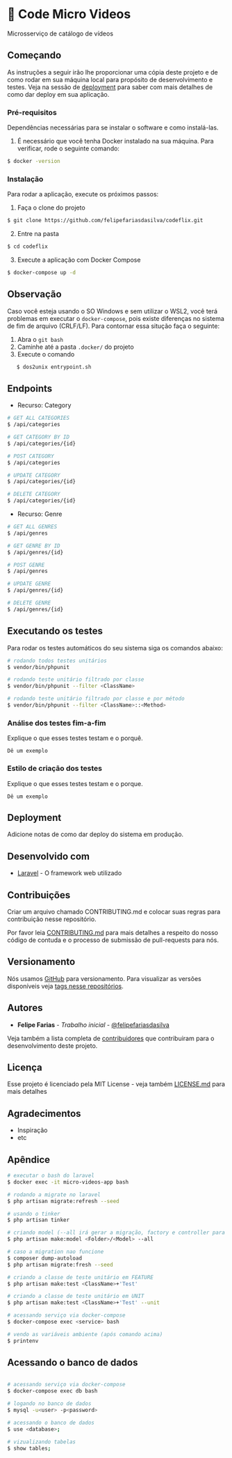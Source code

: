 # :movie_camera: Code Micro Videos

Microsserviço de catálogo de vídeos

## Começando

As instruções a seguir irão lhe proporcionar uma cópia deste projeto e de como rodar em sua máquina local para propósito de desenvolvimento e testes. Veja na sessão de [deployment](#Deployment) para saber com mais detalhes de como dar deploy em sua aplicação.

### Pré-requisitos

Dependências necessárias para se instalar o software e como instalá-las.

1. É necessário que você tenha Docker instalado na sua máquina. Para verificar, rode o seguinte comando:

```bash
$ docker -version
```

### Instalação

Para rodar a aplicação, execute os próximos passos:

1. Faça o clone do projeto

```bash
$ git clone https://github.com/felipefariasdasilva/codeflix.git
```

2. Entre na pasta

```bash
$ cd codeflix
```

3. Execute a aplicação com Docker Compose

```bash
$ docker-compose up -d
```

## Observação

Caso você esteja usando o SO Windows e sem utilizar o WSL2, você terá problemas em executar o `docker-compose`, pois existe diferenças no sistema de fim de arquivo (CRLF/LF).
Para contornar essa situção faça o seguinte:

1. Abra o `git bash`
2. Caminhe até a pasta `.docker/` do projeto
3. Execute o comando 
```bash
   $ dos2unix entrypoint.sh
```
## Endpoints

* Recurso: Category
```bash
# GET ALL CATEGORIES
$ /api/categories

# GET CATEGORY BY ID
$ /api/categories/{id}

# POST CATEGORY
$ /api/categories

# UPDATE CATEGORY
$ /api/categories/{id}

# DELETE CATEGORY
$ /api/categories/{id}

```

* Recurso: Genre
```bash
# GET ALL GENRES
$ /api/genres

# GET GENRE BY ID
$ /api/genres/{id}

# POST GENRE
$ /api/genres

# UPDATE GENRE
$ /api/genres/{id}

# DELETE GENRE
$ /api/genres/{id}

```

## Executando os testes

Para rodar os testes automáticos do seu sistema siga os comandos abaixo:

```bash
# rodando todos testes unitários
$ vendor/bin/phpunit

# rodando teste unitário filtrado por classe
$ vendor/bin/phpunit --filter <ClassName>

# rodando teste unitário filtrado por classe e por método
$ vendor/bin/phpunit --filter <ClassName>::<Method>
````


### Análise dos testes fim-a-fim

Explique o que esses testes testam e o porquê.

```
Dê um exemplo
```

### Estilo de criação dos testes

Explique o que esses testes testam e o porque.

```
Dê um exemplo
```

## Deployment

Adicione notas de como dar deploy do sistema em produção.

## Desenvolvido com
* [Laravel](https://laravel.com/) - O framework web utilizado

## Contribuições

Criar um arquivo chamado CONTRIBUTING.md e colocar suas regras para contribuição nesse repositório.

Por favor leia [CONTRIBUTING.md]() para mais detalhes a respeito do nosso código de contuda e o processo de submissão de pull-requests para nós.

## Versionamento

Nós usamos [GitHub](https://github.com/) para versionamento. Para visualizar as versões disponíveis veja [tags nesse repositórios](https://github.com/your/project/tags).

## Autores

* **Felipe Farias** - *Trabalho inicial* - [@felipefariasdasilva](https://github.com/felipefariasdasilva)

Veja também a lista completa de [contribuidores](https://github.com/your/project/contributors) que contribuiram para o desenvolvimento deste projeto.

## Licença

Esse projeto é licenciado pela MIT License - veja também [LICENSE.md](LICENSE.md) para mais detalhes

## Agradecimentos

* Inspiração
* etc

## Apêndice

```bash
# executar o bash do laravel
$ docker exec -it micro-videos-app bash
```

```bash
# rodando a migrate no laravel
$ php artisan migrate:refresh --seed
```

```bash
# usando o tinker
$ php artisan tinker
```

```bash
# criando model (--all irá gerar a migração, factory e controller para o model)
$ php artisan make:model <Folder>/<Model> --all
```

```bash
# caso a migration nao funcione
$ composer dump-autoload
$ php artisan migrate:fresh --seed
```

```bash
# criando a classe de teste unitário em FEATURE
$ php artisan make:test <ClassName>+'Test'

# criando a classe de teste unitário em UNIT
$ php artisan make:test <ClassName>+'Test' --unit
```

```bash
# acessando serviço via docker-compose
$ docker-compose exec <service> bash

# vendo as variáveis ambiente (após comando acima)
$ printenv
```

## Acessando o banco de dados

```bash

# acessando serviço via docker-compose
$ docker-compose exec db bash

# logando no banco de dados
$ mysql -u<user> -p<password>

# acessando o banco de dados
$ use <database>;

# vizualizando tabelas
$ show tables;
```



